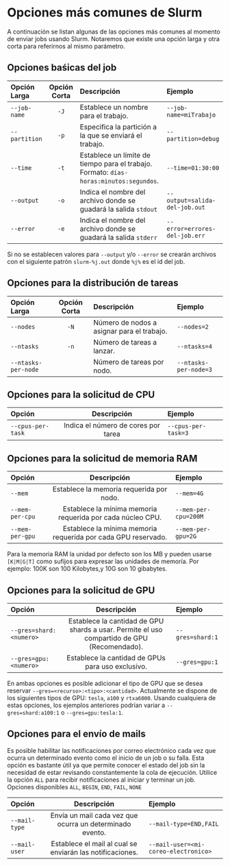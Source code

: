 [creacion-script]: /guia-de-usuario/enviar-jobs/comandos-basicos/


# Opciones más comunes de Slurm

A continuación se listan algunas de las opciones más comunes al momento de enviar jobs usando Slurm. Notaremos que existe una opción larga y otra corta para referirnos al mismo parámetro.

## Opciones baśicas del job

| **Opción Larga**    | **Opción Corta** | **Descripción**   | **Ejemplo** |
| :------------------ | :--------------: | :---------------- | :---------- |
| `--job-name`   | `-J`   | Establece un nombre para el trabajo.    | `--job-name=miTrabajo`  |
| `--partition`  | `-p`   | Especifica la partición a la que se enviará el trabajo.   | `--partition=debug` |
| `--time`       | `-t`   | Establece un límite de tiempo para el trabajo. Formato: `días-horas:minutos:segundos`. | `--time=01:30:00` |
| `--output`     | `-o`   | Indica el nombre del archivo donde se guadará la salida `stdout` | `--output=salida-del-job.out` |
| `--error`      | `-e`   | Indica el nombre del archivo donde se guadará la salida `stderr` | `--error=errores-del-job.err` |

Si no se establecen valores para `--output` y/o `--error` se crearán archivos con el siguiente patrón `slurm-%j.out` donde `%j%` es el id del job.

## Opciones para la distribución de tareas


| **Opción Larga**    | **Opción Corta** | **Descripción**   | **Ejemplo** |
| :------------------ | :--------------: | :---------------- | :---------- |
| `--nodes`           | `-N`             | Número de nodos a asignar para el trabajo.  | `--nodes=2` |
| `--ntasks`          | `-n`             | Número de tareas a lanzar.                  | `--ntasks=4`|
| `--ntasks-per-node` |                  | Número de tareas por nodo.                  | `--ntasks-per-node=3`|


## Opciones para la solicitud de CPU

| **Opción**          |  **Descripción**   | **Ejemplo** |
| :------------------ | :----------------: | :---------------- |
| `--cpus-per-task`   |  Indica el número de cores por tarea  | `--cpus-per-task=3`|

## Opciones para la solicitud de memoria RAM

| **Opción**          |  **Descripción**   | **Ejemplo** |
| :------------------ | :----------------: | :---------------- |
| `--mem`             | Establece la memoria requerida por nodo.  | `--mem=4G`     |
| `--mem-per-cpu`     | Establece la mínima memoria requerida por cada núcleo CPU. | `--mem-per-cpu=200M` |
| `--mem-per-gpu`     | Establece la mínima memoria requerida por cada GPU reservado. | `--mem-per-gpu=2G` |

Para la memoria RAM la unidad por defecto son los MB y pueden usarse `[K|M|G|T]` como sufijos para expresar las unidades de memoría. Por ejemplo: 100K son 100 Kilobytes,y 10G son 10 gibabytes.

## Opciones para la solicitud de GPU

| **Opción**          |  **Descripción**   | **Ejemplo** |
| :------------------ | :----------------: | :---------------- |
| `--gres=shard:<numero>` | Establece la cantidad de GPU shards a usar. Permite el uso compartido de GPU (Recomendado). | `--gres=shard:1` |
| `--gres=gpu:<numero>`| Establece la cantidad de GPUs para uso exclusivo. | `--gres=gpu:1` |

En ambas opciones es posible adicionar el tipo de GPU que se desea reservar `--gres=<recurso>:<tipo>:<cantidad>`. Actualmente se dispone de los siguientes tipos de GPU: `tesla`, `a100` y `rtxa6000`. Usando cualquiera de estas opciones, los ejemplos anteriores podrían variar a `--gres=shard:a100:1` o `--gres=gpu:tesla:1`. 


## Opciones para el envío de mails

Es posible habilitar las notificaciones por correo electrónico cada vez que ocurra un determinado evento como el inicio de un job o su falla. Esta opción es bastante útil ya que permite conocer el estado del job sin la necesidad de estar revisando constantemente la cola de ejecución. Utilice la opción `ALL` para recibir notificaciones al iniciar y terminar un job. Opciones disponibles `ALL`, `BEGIN`, `END`, `FAIL`, `NONE`

| **Opción**          |  **Descripción**   | **Ejemplo** |
| :------------------ | :----------------: | :---------------- |
| `--mail-type` | Envía un mail cada vez que ocurra un determinado evento.  | `--mail-type=END,FAIL` |
| `--mail-user`| Establece el mail al cual se enviarán las notificaciones. | `--mail-user=<mi-coreo-electronico>` |